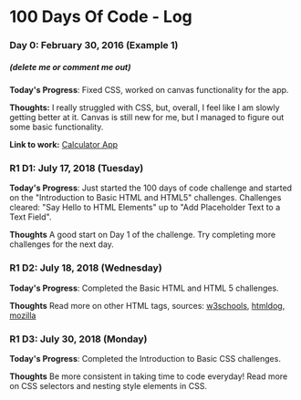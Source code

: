 # 100 Days Of Code - Log

### Day 0: February 30, 2016 (Example 1)
##### (delete me or comment me out)

**Today's Progress**: Fixed CSS, worked on canvas functionality for the app.

**Thoughts:** I really struggled with CSS, but, overall, I feel like I am slowly getting better at it. Canvas is still new for me, but I managed to figure out some basic functionality.

**Link to work:** [Calculator App](http://www.example.com)


### R1 D1: July 17, 2018 (Tuesday)

**Today's Progress**: Just started the 100 days of code challenge and started on the "Introduction to Basic HTML and HTML5" challenges. Challenges cleared: "Say Hello to HTML Elements" up to "Add Placeholder Text to a Text Field".

**Thoughts** A good start on Day 1 of the challenge. Try completing more challenges for the next day.


### R1 D2: July 18, 2018 (Wednesday)

**Today's Progress**: Completed the Basic HTML and HTML 5 challenges.

**Thoughts** Read more on other HTML tags, sources: <a href="https://www.w3schools.com/tags/ref_canvas.asp" target="_blank">w3schools</a>, <a href="http://www.htmldog.com/references/html/tags/" target="_blank">htmldog</a>, <a href="https://developer.mozilla.org/en-US/docs/Web/HTML/Element" target="_blank">mozilla</a>

### R1 D3: July 30, 2018 (Monday)

**Today's Progress**: Completed the Introduction to Basic CSS challenges.

**Thoughts** Be more consistent in taking time to code everyday! Read more on CSS selectors and nesting style elements in CSS.
